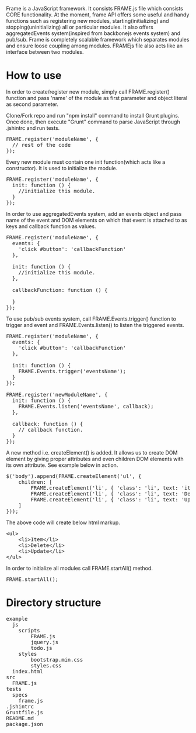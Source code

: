 <p>Frame is a JavaScript framework. It consists FRAME.js file which consists CORE functionality. At the moment, frame API offers some useful and handy functions such as registering new modules, starting(initializing) and stopping(uninitializing) all or particular modules. It also offers aggregatedEvents system(inspired from backbonejs events system) and pub/sub. Frame is completely scalable framework which separates modules and ensure loose coupling among modules. FRAMEjs file also acts like an interface between two modules.</p>
<h1>How to use</h1>
<p>In order to create/register new module, simply call FRAME.register() function and pass 'name' of the module as first parameter and object literal as second parameter.</p>
<p>Clone/Fork repo and run "npm install" command to install Grunt plugins. Once done, then execute "Grunt" command to parse JavaScript through .jshintrc and run tests.</p>
<pre>
FRAME.register('moduleName', {
  // rest of the code
});
</pre>

<p>Every new module must contain one init function(which acts like a constructor). It is used to initialize the module.</p>

<pre>
FRAME.register('moduleName', {
  init: function () {
    //initialize this module.
  }
});
</pre>

<p>In order to use aggregatedEvents system, add an events object and pass name of the event and DOM elements on which that event is attached to as keys and callback function as values.</p>

<pre>
FRAME.register('moduleName', {
  events: {
    'click #button': 'callbackFunction'
  },
  
  init: function () {
    //initialize this module.
  },
  
  callbackFunction: function () {
    
  }
});
</pre>

<p>To use pub/sub events system, call FRAME.Events.trigger() function to trigger and event and FRAME.Events.listen() to listen the triggered events.</p>

<pre>
FRAME.register('moduleName', {
  events: {
    'click #button': 'callbackFunction'
  },
  
  init: function () {
    FRAME.Events.trigger('eventsName');
  }
});

FRAME.register('newModuleName', {
  init: function () {
    FRAME.Events.listen('eventsName', callback);
  },
  
  callback: function () {
    // callback function.
  }
});
</pre>
<p>A new method i.e. createElement() is added. It allows us to create DOM element by giving proper attributes and even children DOM elements with its own attribute. See example below in action.</p>
<pre>
$('body').append(FRAME.createElement('ul', {
    children: [
        FRAME.createElement('li', { 'class': 'li', text: 'item' }),
        FRAME.createElement('li', { 'class': 'li', text: 'Delete' }),
        FRAME.createElement('li', { 'class': 'li', text: 'Update' })
    ]
}));
</pre>
<p>The above code will create below html markup.</p>
<pre>
&lt;ul&gt;
    &lt;li&gt;Item&lt;/li&gt;
    &lt;li&gt;Delete&lt;/li&gt;
    &lt;li&gt;Update&lt;/li&gt;
&lt;/ul&gt;
</pre>
<p>In order to initialize all modules call FRAME.startAll() method.</p>
<pre>
FRAME.startAll();
</pre>
<h1>Directory structure</h1>
<pre>
example
  js
    scripts
        FRAME.js
        jquery.js
        todo.js
    styles
        bootstrap.min.css
        styles.css
  index.html
src
  FRAME.js
tests
  specs
    frame.js
.jshintrc
Gruntfile.js
README.md
package.json
</pre>
